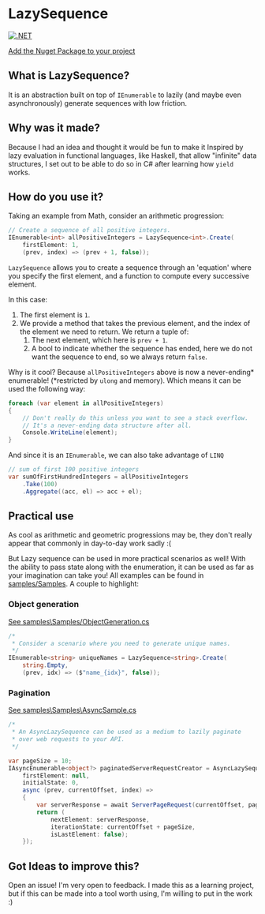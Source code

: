 # LazySequence

[![.NET](https://github.com/vritant24/LazySequence/actions/workflows/dotnet.yml/badge.svg)](https://github.com/vritant24/LazySequence/actions/workflows/dotnet.yml)

[Add the Nuget Package to your project](https://www.nuget.org/packages/LazySequence/)

## What is LazySequence?

It is an abstraction built on top of `IEnumerable` to lazily (and maybe even asynchronously) generate sequences with low friction.

## Why was it made?

Because I had an idea and thought it would be fun to make it
Inspired by lazy evaluation in functional languages, like Haskell, that allow "infinite" data structures, I set out to be able to do so in C# after learning how `yield` works.

## How do you use it?

Taking an example from Math, consider an arithmetic progression:

```cs
// Create a sequence of all positive integers.
IEnumerable<int> allPositiveIntegers = LazySequence<int>.Create(
    firstElement: 1,
    (prev, index) => (prev + 1, false));
```

`LazySequence` allows you to create a sequence through an 'equation' where you specify the first element, and a function to compute every successive element.

In this case:

1. The first element is `1`.
2. We provide a method that takes the previous element, and the index of the element we need to return. We return a tuple of:
    1. The next element, which here is `prev + 1`.
    2. A bool to indicate whether the sequence has ended, here we do not want the sequence to end, so we always return `false`.

Why is it cool? Because `allPositiveIntegers` above is now a never-ending* enumerable! (*restricted by `ulong` and memory). Which means it can be used the following way:

```cs
foreach (var element in allPositiveIntegers)
{
    // Don't really do this unless you want to see a stack overflow.
    // It's a never-ending data structure after all.
    Console.WriteLine(element);
}
```

And since it is an `IEnumerable`, we can also take advantage of `LINQ`

```cs
// sum of first 100 positive integers
var sumOfFirstHundredIntegers = allPositiveIntegers
    .Take(100)
    .Aggregate((acc, el) => acc + el);
```

## Practical use

As cool as arithmetic and geometric progressions may be, they don't really appear that commonly in day-to-day work sadly :(

But Lazy sequence can be used in more practical scenarios as well! With the ability to pass state along with the enumeration, it can be used as far as your imagination can take you!
All examples can be found in [samples/Samples](samples/Samples).
A couple to highlight:

### Object generation

[See samples\Samples/ObjectGeneration.cs](samples\Samples\ObjectGeneration.cs)

```cs
/*
 * Consider a scenario where you need to generate unique names.
 */
IEnumerable<string> uniqueNames = LazySequence<string>.Create(
    string.Empty,
    (prev, idx) => ($"name_{idx}", false));
```

### Pagination

[See samples\Samples\AsyncSample.cs](samples\Samples\AsyncSample.cs)

```cs
/*
 * An AsyncLazySequence can be used as a medium to lazily paginate
 * over web requests to your API.
 */

var pageSize = 10;
IAsyncEnumerable<object?> paginatedServerRequestCreator = AsyncLazySequence<object?, int>.Create(
    firstElement: null,
    initialState: 0,
    async (prev, currentOffset, index) =>
    {
        var serverResponse = await ServerPageRequest(currentOffset, pageSize);
        return (
            nextElement: serverResponse,
            iterationState: currentOffset + pageSize,
            isLastElement: false);
    });
```

## Got Ideas to improve this?

Open an issue! I'm very open to feedback. I made this as a learning project, but if this can be made into a tool worth using, I'm willing to put in the work :)
